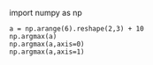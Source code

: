import numpy as np

```
a = np.arange(6).reshape(2,3) + 10
np.argmax(a)
np.argmax(a,axis=0)
np.argmax(a,axis=1)
```
